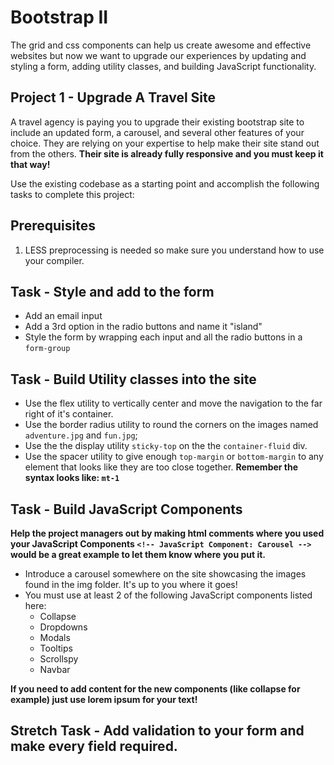 # Bootstrap II

The grid and css components can help us create awesome and effective websites but now we want to upgrade our experiences by updating and styling a form, adding utility classes, and building JavaScript functionality.

## Project 1 - Upgrade A Travel Site
A travel agency is paying you to upgrade their existing bootstrap site to include an updated form, a carousel, and several other features of your choice.  They are relying on your expertise to help make their site stand out from the others.  **Their site is already fully responsive and you must keep it that way!**

Use the existing codebase as a starting point and accomplish the following tasks to complete this project:

## Prerequisites
1. LESS preprocessing is needed so make sure you understand how to use your compiler.

## Task - Style and add to the form
* Add an email input
* Add a 3rd option in the radio buttons and name it "island"
* Style the form by wrapping each input and all the radio buttons in a ```form-group```

## Task - Build Utility classes into the site
* Use the flex utility to vertically center and move the navigation to the far right of it's container.  
* Use the border radius utility to round the corners on the images named ```adventure.jpg``` and ```fun.jpg```;
* Use the the display utility ```sticky-top``` on the the ```container-fluid``` div.
* Use the spacer utility to give enough ```top-margin``` or ```bottom-margin``` to any element that looks like they are too close together. **Remember the syntax looks like: ```mt-1```**

## Task - Build JavaScript Components

**Help the project managers out by making html comments where you used your JavaScript Components ```<!-- JavaScript Component: Carousel -->``` would be a great example to let them know where you put it.**

* Introduce a carousel somewhere on the site showcasing the images found in the img folder.  It's up to you where it goes!
* You must use at least 2 of the following JavaScript components listed here:
    - Collapse
    - Dropdowns
    - Modals
    - Tooltips
    - Scrollspy
    - Navbar

**If you need to add content for the new components (like collapse for example) just use lorem ipsum for your text!**

## Stretch Task - Add validation to your form and make every field required.
